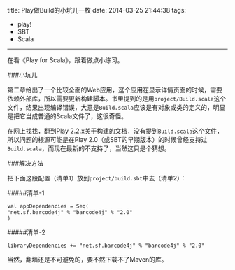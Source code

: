 title: Play做Build的小坑儿一枚
date: 2014-03-25 21:44:38
tags:
 - play!
 - SBT
 - Scala
---

在看《Play for Scala》，跟着做点小练习。

###小坑儿

第二章给出了一个比较全面的Web应用，这个应用在显示详情页面的时候，需要依赖外部库，所以需要更新构建脚本。书里提到的是用`project/Build.scala`这个文件，结果出现编译错误，大意是`Build.scala`应该是有对象或类的定义的，明显是把它当成普通的Scala文件了，这很奇怪。

<!-- more -->

在网上找找，翻到Play 2.2.x[关于构建的文档](http://www.playframework.com/documentation/2.2.x/Build)，没有提到`Build.scala`这个文件，所以问题的根源可能是在Play 2.0（或SBT的早期版本）的时候曾经支持过`Build.scala`，而现在最新的不支持了，当然这只是个猜想。

###解决方法

把下面这段配置（清单1）放到`project/build.sbt`中去（清单2）：

#####清单-1

```
val appDependencies = Seq(
"net.sf.barcode4j" % "barcode4j" % "2.0"
)
```

#####清单-2

```
libraryDependencies += "net.sf.barcode4j" % "barcode4j" % "2.0"
```

当然，翻墙还是不可避免的，要不然下载不了Maven的库。


